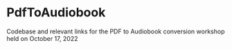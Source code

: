 # PdfToAudiobook
Codebase and relevant links for the PDF to Audiobook conversion workshop held on October 17, 2022
